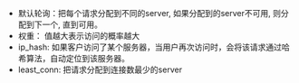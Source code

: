 - 默认轮询：把每个请求分配到不同的server, 如果分配到的server不可用, 则分配到下一个, 直到可用。
- 权重： 值越大表示访问的概率越大
- ip_hash: 如果客户访问了某个服务器，当用户再次访问时，会将该请求通过哈希算法，自动定位到该服务器。
- least_conn: 把请求分配到连接数最少的server